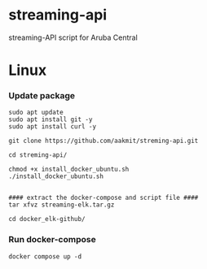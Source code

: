 # streaming-api
streaming-API script for Aruba Central

# **Linux** #
### Update package ###
```
sudo apt update 
sudo apt install git -y
sudo apt install curl -y

git clone https://github.com/aakmit/streming-api.git

cd streming-api/

chmod +x install_docker_ubuntu.sh
./install_docker_ubuntu.sh


#### extract the docker-compose and script file ####
tar xfvz streaming-elk.tar.gz

cd docker_elk-github/

```

### Run docker-compose  ###
```
docker compose up -d
```
